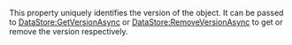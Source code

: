 This property uniquely identifies the version of the object. It can be
passed to [DataStore:GetVersionAsync](https://create.roblox.com/docs/reference/engine/classes/DataStore#GetVersionAsync) or [DataStore:RemoveVersionAsync](https://create.roblox.com/docs/reference/engine/classes/DataStore#RemoveVersionAsync) to
get or remove the version respectively.